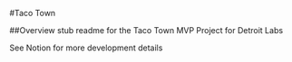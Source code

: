 #Taco Town

##Overview
stub readme for the Taco Town MVP Project for Detroit Labs

See Notion for more development details